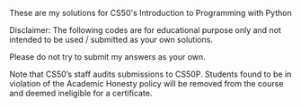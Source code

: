 These are my solutions for CS50's Introduction to Programming with Python

Disclaimer:
The following codes are for educational purpose only and not intended to be used / submitted as your own solutions.

Please do not try to submit my answers as your own.

Note that CS50’s staff audits submissions to CS50P. Students found to be in violation of the Academic Honesty policy will be removed from the course and deemed ineligible for a certificate.

